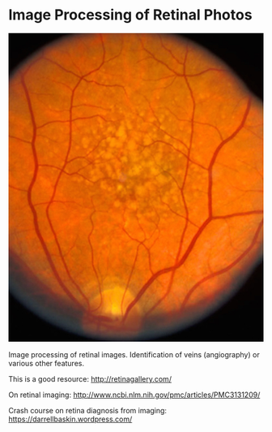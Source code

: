 # Image Processing of Retinal Photos


![optical disc and macula](https://raw.githubusercontent.com/pontikos/retinal_imaging/master/images/Figure-41.jpg "Light image")

Image processing of retinal images.  Identification of veins (angiography) or various other features.

This is a good resource: http://retinagallery.com/

On retinal imaging:
http://www.ncbi.nlm.nih.gov/pmc/articles/PMC3131209/

Crash course on retina diagnosis from imaging:
https://darrellbaskin.wordpress.com/
